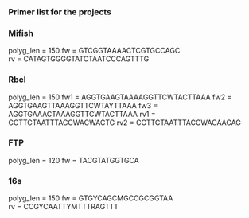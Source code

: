 ### Primer list for the projects

### Mifish
polyg_len = 150
fw = GTCGGTAAAACTCGTGCCAGC	
rv = CATAGTGGGGTATCTAATCCCAGTTTG

### Rbcl
polyg_len = 150
fw1 = AGGTGAAGTAAAAGGTTCWTACTTAAA
fw2 = AGGTGAAGTTAAAGGTTCWTAYTTAAA
fw3 = AGGTGAAACTAAAGGTTCWTACTTAAA
rv1 = CCTTCTAATTTACCWACWACTG
rv2 = CCTTCTAATTTACCWACAACAG

### FTP
polyg_len = 120
fw = TACGTATGGTGCA

### 16s
polyg_len = 150
fw = GTGYCAGCMGCCGCGGTAA	
rv = CCGYCAATTYMTTTRAGTTT